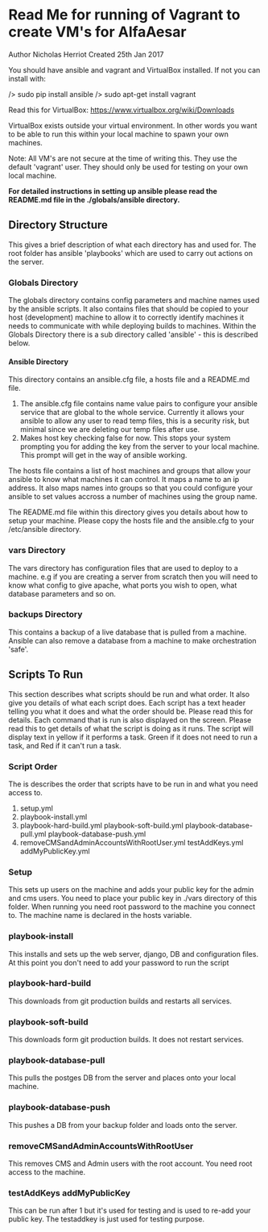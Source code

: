 Read Me for running of Vagrant to create VM's for AlfaAesar
================


Author Nicholas Herriot
Created 25th Jan 2017

You should have ansible and vagrant and VirtualBox installed. If not you can install
with:

/> sudo  pip  install  ansible
/> sudo apt-get install vagrant

Read this for VirtualBox: https://www.virtualbox.org/wiki/Downloads

VirtualBox exists outside your virtual environment. In other words you want to be
able to run this within your local machine to spawn your own machines.

Note:   All VM's are not secure at the time of writing this. They use the default 'vagrant'
		user. They should only be used for testing on your own local machine.

**For detailed instructions in setting up ansible please read the README.md file in the ./globals/ansible
directory.**

## Directory Structure

This gives a brief description of what each directory has and used for.
The root folder has ansible 'playbooks' which are used to carry out actions on the server.



### Globals Directory

The globals directory contains config parameters and machine names used by the ansible scripts.
It also contains files that should be copied to your host (development) machine to allow it to
correctly identify machines it needs to communicate with while deploying builds to machines.
Within the Globals Directory there is a sub directory called 'ansible' - this is described below.

#### Ansible Directory

This directory contains an ansible.cfg file, a hosts file and a README.md file.
1) The ansible.cfg file contains name value pairs to configure your ansible service that are global to
the whole service. Currently it allows your ansible to allow any user to read temp files, this is a
security risk, but minimal since we are deleting our temp files after use.
2) Makes host key checking false for now. This stops your system prompting you for adding the key from the
server to your local machine. This prompt will get in the way of ansible working.

The hosts file contains a list of host machines and groups that allow your ansible to know what machines
it can control. It maps a name to an ip address. It also maps names into groups so that you could configure
your ansible to set values accross a number of machines using the group name.

The README.md file within this directory gives you details about how to setup your machine. Please copy
the hosts file and the ansible.cfg to your /etc/ansible directory.

### vars Directory

The vars directory has configuration files that are used to deploy to a machine. e.g if you are
creating a server from scratch then you will need to know what config to give apache, what ports
you wish to open, what database parameters and so on.


### backups Directory

This contains a backup of a live database that is pulled from a machine. Ansible can also remove
a database from a machine to make orchestration 'safe'.



## Scripts To Run

This section describes what scripts should be run and what order. It also give you details of what each
script does. Each script has a text header telling you what it does and what the order should be. Please
read this for details. Each command that is run is also displayed on the screen. Please read this to
get details of what the script is doing as it runs. The script will display text in yellow if it
performs a task. Green if it does not need to run a task, and Red if it can't run a task.

### Script Order

The is describes the order that scripts have to be run in and what you need access to.

1) setup.yml
2) playbook-install.yml
3) playbook-hard-build.yml playbook-soft-build.yml playbook-database-pull.yml playbook-database-push.yml
4) removeCMSandAdminAccountsWithRootUser.yml testAddKeys.yml addMyPublicKey.yml


### Setup
This sets up users on the machine and adds your public key for the admin and cms users.
You need to place your public key in ./vars directory of this folder.
When running you need root password to the machine you connect to. The machine name is declared in the
hosts variable.


### playbook-install
This installs and sets up the web server, django, DB and configuration files. At this point you don't
need to add your password to run the script

### playbook-hard-build
This downloads from git production builds and restarts all services.

### playbook-soft-build
This downloads form git production builds. It does not restart services.

### playbook-database-pull
This pulls the postges DB from the server and places onto your local machine.

### playbook-database-push
This pushes a DB from your backup folder and loads onto the server.

### removeCMSandAdminAccountsWithRootUser
This removes CMS and Admin users with the root account. You need root access to the machine.

### testAddKeys addMyPublicKey
This can be run after 1 but it's used for testing and is used to re-add your public key. The testaddkey
is just used for testing purpose.







